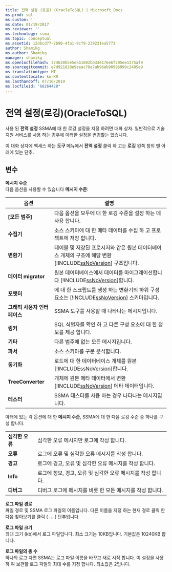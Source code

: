 ```yaml
---
title: 전역 설정 (로깅) (OracleToSQL) | Microsoft Docs
ms.prod: sql
ms.custom: ''
ms.date: 01/19/2017
ms.reviewer: ''
ms.technology: ssma
ms.topic: conceptual
ms.assetid: 12dbcd77-2b90-4fa1-9cf9-239231ea5773
author: Shamikg
ms.author: Shamikg
manager: shamikg
ms.openlocfilehash: 374630b5e5eab1602bb33e176e6f205ee1375af9
ms.sourcegitcommit: e7d921828e9eeac78e7ab96eb90996990c2405e9
ms.translationtype: MT
ms.contentlocale: ko-KR
ms.lasthandoff: 07/16/2019
ms.locfileid: "68264428"
---
```

# <a name="global-settings-logging-oracletosql"></a>전역 설정(로깅)(OracleToSQL)
사용 된 **전역 설정** SSMA에 대 한 로깅 설정을 지정 하려면 대화 상자. 일반적으로 기술 지원 서비스를 사용 하는 경우에 이러한 설정을 변경할는 있습니다.  
  
이 대화 상자에 액세스 하는 **도구** 메뉴에서 **전역 설정** 클릭 하 고는 **로깅** 왼쪽 창의 맨 아래에 있는 단추.  
  
## <a name="options"></a>변수  
**메시지 수준**  
다음 옵션을 사용할 수 있습니다 **메시지 수준**:  
  
|옵션|설명|  
|----------|---------------|  
|**[모든 범주]**|다음 옵션을 모두에 대 한 로깅 수준을 설정 하는 데 사용 합니다.|  
|**수집기**|소스 스키마에 대 한 메타 데이터를 수집 하 고 프로젝트에 저장 합니다.|  
|**변환기**|테이블 및 저장된 프로시저와 같은 원본 데이터베이스 개체의 구조에 해당 변환 [!INCLUDE[ssNoVersion](../../includes/ssnoversion-md.md)] 구조입니다.|  
|**데이터 migrator**|원본 데이터베이스에서 데이터를 마이그레이션합니다 [!INCLUDE[ssNoVersion](../../includes/ssnoversion-md.md)]합니다.|  
|**포맷터**|에 대 한 스크립트를 생성 하는 변환기의 하위 구성 요소는 [!INCLUDE[ssNoVersion](../../includes/ssnoversion-md.md)] 스키마입니다.|  
|**그래픽 사용자 인터페이스**|SSMA 도구를 사용할 때 나타나는 메시지입니다.|  
|**링커**|SQL 식별자를 확인 하 고 다른 구성 요소에 대 한 정보를 제공 합니다.|  
|**기타**|다른 범주에 없는 모든 메시지입니다.|  
|**파서**|소스 스키마를 구문 분석합니다.|  
|**동기화**|로드에 대 한 데이터베이스 개체를 원본 [!INCLUDE[ssNoVersion](../../includes/ssnoversion-md.md)]합니다.|  
|**TreeConverter**|개체에 원본 메타 데이터에서 변환 [!INCLUDE[ssNoVersion](../../includes/ssnoversion-md.md)] 메타 데이터입니다.|  
|**테스터**|SSMA 테스터를 사용 하는 경우 나타나는 메시지입니다.|  
  
아래에 있는 각 옵션에 대 한 **메시지 수준**, SSMA에 대 한 다음 로깅 수준 중 하나를 구성 합니다.  
  
|||  
|-|-|  
|**심각한 오류**|심각한 오류 메시지만 로그에 작성 합니다.|  
|**오류**|로그에 오류 및 심각한 오류 메시지를 작성 합니다.|  
|**경고**|로그에 경고, 오류 및 심각한 오류 메시지를 작성 합니다.|  
|**Info**|로그에 정보, 경고, 오류 및 심각한 오류 메시지를 작성 합니다.|  
|**디버그**|디버그 로그에 메시지를 비롯 한 모든 메시지를 작성 합니다.|  
  
**로그 파일 경로**  
파일 경로 및 SSMA 로그 파일의 이름입니다. 다른 이름을 지정 하는 현재 경로 클릭 한 다음 찾아보기를 클릭 ( **...** ) 단추입니다.  
  
**로그 파일 크기**  
최대 크기 (kb)에서 로그 파일입니다. 최소 크기는 10KB입니다. 기본값은 10240KB 합니다.  
  
**로그 파일의 총 수**  
하나의 로그 차면 SSMA는 로그 파일 이름을 바꾸고 새로 시작 합니다. 이 설정을 사용 하 여 보관할 로그 파일의 최대 수를 지정 합니다. 최소값은 2입니다.  
  
